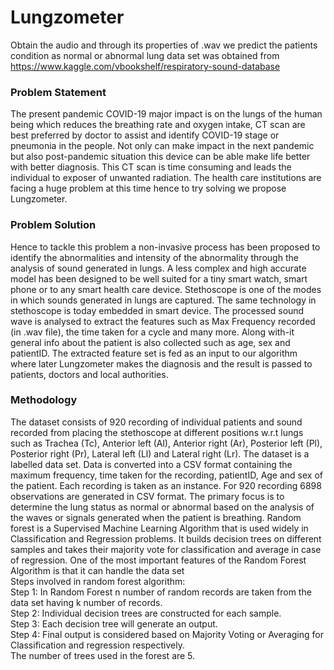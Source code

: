 # Lungzometer
Obtain the audio and through its properties of .wav we predict the patients condition as normal or abnormal lung
data set was obtained from https://www.kaggle.com/vbookshelf/respiratory-sound-database

### Problem Statement
The present pandemic COVID-19 major impact is on the lungs of the human being which reduces the 
breathing rate and oxygen intake, CT scan are best preferred by doctor to assist and identify COVID-19 stage 
or pneumonia in the people. Not only can make impact in the next pandemic but also post-pandemic situation 
this device can be able make life better with better diagnosis. This CT scan is time consuming and leads the 
individual to exposer of unwanted radiation. The health care institutions are facing a huge problem at this time 
hence to try solving we propose Lungzometer.
### Problem Solution
Hence to tackle this problem a non-invasive process has been proposed to identify the abnormalities and 
intensity of the abnormality through the analysis of sound generated in lungs. A less complex and high accurate 
model has been designed to be well suited for a tiny smart watch, smart phone or to any smart health care 
device. Stethoscope is one of the modes in which sounds generated in lungs are captured. The same technology 
in stethoscope is today embedded in smart device. The processed sound wave is analysed to extract the features 
such as Max Frequency recorded (in .wav file), the time taken for a cycle and many more. Along with-it
general info about the patient is also collected such as age, sex and patientID. The extracted feature set is fed 
as an input to our algorithm where later Lungzometer makes the diagnosis and the result is passed to patients, 
doctors and local authorities.

### Methodology
The dataset consists of 920 recording of individual patients and sound recorded from placing the stethoscope at 
different positions w.r.t lungs such as Trachea (Tc), Anterior left (Al), Anterior right (Ar), Posterior left (Pl), Posterior
right (Pr), Lateral left (Ll) and Lateral right (Lr). The dataset is a labelled data set. Data is converted into a CSV format 
containing the maximum frequency, time taken for the recording, patientID, Age and sex of the patient. Each 
recording is taken as an instance. For 920 recording 6898 observations are generated in CSV format. The primary 
focus is to determine the lung status as normal or abnormal based on the analysis of the waves or signals generated 
when the patient is breathing.
Random forest is a Supervised Machine Learning Algorithm that is used widely in Classification and Regression 
problems. It builds decision trees on different samples and takes their majority vote for classification and average in 
case of regression. One of the most important features of the Random Forest Algorithm is that it can handle the data 
set
<br />
Steps involved in random forest algorithm:<br />
Step 1: In Random Forest n number of random records are taken from the data set having k number of records.<br />
Step 2: Individual decision trees are constructed for each sample.<br />
Step 3: Each decision tree will generate an output.<br />
Step 4: Final output is considered based on Majority Voting or Averaging for Classification and regression 
respectively. <br />
The number of trees used in the forest are 5.
